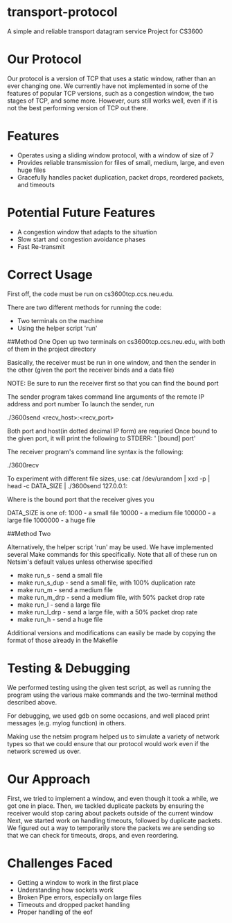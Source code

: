 transport-protocol
==================

A simple and reliable transport datagram service
Project for CS3600


Our Protocol
============
Our protocol is a version of TCP that uses a static window, rather than an ever changing one.
We currently have not implemented in some of the features of popular TCP versions, such as a congestion window, the two stages of TCP, and some more. However, ours still works well, even if it is not the best performing version of TCP out there.


Features
========
* Operates using a sliding window protocol, with a window of size of 7 
* Provides reliable transmission for files of small, medium, large, and even huge files
* Gracefully handles packet duplication, packet drops, reordered packets, and timeouts


Potential Future Features
==============
* A congestion window that adapts to the situation
* Slow start and congestion avoidance phases
* Fast Re-transmit

Correct Usage
=============

First off, the code must be run on cs3600tcp.ccs.neu.edu.

There are two different methods for running the code:
* Two terminals on the machine
* Using the helper script 'run'


##Method One
Open up two terminals on cs3600tcp.ccs.neu.edu, with both of them in the project directory

Basically, the receiver must be run in one window, and then the sender in the other (given the port the receiver binds and a data file)

NOTE: Be sure to run the receiver first so that you can find the bound port

The sender program takes command line arguments of the remote IP address and port number
To launch the sender, run

./3600send <recv_host>:<recv_port>

Both port and host(in dotted decimal IP form) are requried
Once bound to the given port, it will print the following to STDERR:
'<timestamp> [bound] port'

The receiver program's command line syntax is the following:

./3600recv

To experiment with different file sizes, use:
cat /dev/urandom | xxd -p | head -c DATA\_SIZE | ./3600send 127.0.0.1:<port>

Where <port> is the bound port that the receiver gives you

DATA\_SIZE is one of:
  1000      - a small file
  10000     - a medium file
  100000    - a large file
  1000000   - a huge file

##Method Two

Alternatively, the helper script 'run' may be used. We have implemented several Make commands for this specifically. Note that all of these run on Netsim's default values unless otherwise specified
* make run\_s - send a small file
* make run\_s\_dup - send a small file, with 100% duplication rate
* make run\_m - send a medium file
* make run\_m\_drp - send a medium file, with 50% packet drop rate
* make run\_l - send a large file
* make run\_l\_drp - send a large file, with a 50% packet drop rate
* make run\_h - send a huge file

Additional versions and modifications can easily be made by copying the format of those already in the Makefile


Testing & Debugging
===================
We performed testing using the given test script, as well as running the program using the various make commands and the two-terminal method described above.

For debugging, we used gdb on some occasions, and well placed print messages (e.g. mylog function) in others.

Making use the netsim program helped us to simulate a variety of network types so that we could ensure that our protocol would work even if the network screwed us over.


Our Approach
============
First, we tried to implement a window, and even though it took a while, we got one in place.
Then, we tackled duplicate packets by ensuring the receiver would stop caring about packets outside of the current window
Next, we started work on handling timeouts, followed by duplicate packets. We figured out a way to temporarily store the packets we are sending so that we can check for timeouts, drops, and even reordering.

Challenges Faced
================
* Getting a window to work in the first place
* Understanding how sockets work
* Broken Pipe errors, especially on large files
* Timeouts and dropped packet handling
* Proper handling of the eof
